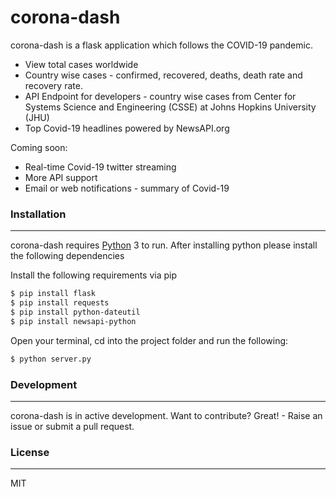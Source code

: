 # corona-dash
corona-dash is a flask application which follows the COVID-19 pandemic.
 -  View total cases worldwide 
 -  Country wise cases - confirmed, recovered, deaths, death rate and recovery rate.  
 - API Endpoint for developers - country wise cases from Center for Systems Science and Engineering (CSSE) at Johns Hopkins University (JHU)
 - Top Covid-19 headlines powered by NewsAPI.org

Coming soon: 
- Real-time Covid-19 twitter streaming 
- More API support 
- Email or web notifications - summary of Covid-19 

### Installation
---
corona-dash requires [Python](https://www.python.org/) 3 to run. 
After installing python please install the following dependencies 



Install the following requirements via pip

```sh
$ pip install flask 
$ pip install requests
$ pip install python-dateutil
$ pip install newsapi-python
```
Open your terminal, cd into the project folder and run the following:

```sh
$ python server.py
```




### Development
---

corona-dash is in active development. 
Want to contribute? Great! - Raise an issue or submit a pull request.

### License
----
MIT

